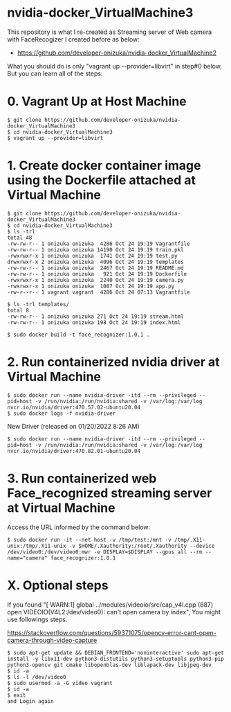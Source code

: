 # nvidia-docker_VirtualMachine3

This repository is what I re-created as Streaming server of Web camera with FaceRecogizer I created before as below: 
- https://github.com/developer-onizuka/nvidia-docker_VirtualMachine2

What you should do is only "vagrant up --provider=libvirt" in step#0 below, But you can learn all of the steps:

# 0. Vagrant Up at Host Machine
```
$ git clone https://github.com/developer-onizuka/nvidia-docker_VirtualMachine3
$ cd nvidia-docker_VirtualMachine3
$ vagrant up --provider=libvirt
```

# 1. Create docker container image using the Dockerfile attached at Virtual Machine
```
$ git clone https://github.com/developer-onizuka/nvidia-docker_VirtualMachine3
$ cd nvidia-docker_VirtualMachine3
$ ls -trl
total 48
-rw-rw-r-- 1 onizuka onizuka  4286 Oct 24 19:19 Vagrantfile
-rw-rw-r-- 1 onizuka onizuka 14190 Oct 24 19:19 train.pkl
-rwxrwxr-x 1 onizuka onizuka  1741 Oct 24 19:19 test.py
drwxrwxr-x 2 onizuka onizuka  4096 Oct 24 19:19 templates
-rw-rw-r-- 1 onizuka onizuka  2467 Oct 24 19:19 README.md
-rw-rw-r-- 1 onizuka onizuka   921 Oct 24 19:19 Dockerfile
-rwxrwxr-x 1 onizuka onizuka  2240 Oct 24 19:19 camera.py
-rwxrwxr-x 1 onizuka onizuka  1087 Oct 24 19:19 app.py
-rw-r--r-- 1 vagrant vagrant  4286 Oct 24 07:13 Vagrantfile

$ ls -trl templates/
total 8
-rw-rw-r-- 1 onizuka onizuka 271 Oct 24 19:19 stream.html
-rw-rw-r-- 1 onizuka onizuka 198 Oct 24 19:19 index.html

$ sudo docker build -t face_recognizer:1.0.1 .
```

# 2. Run containerized nvidia driver at Virtual Machine
```
$ sudo docker run --name nvidia-driver -itd --rm --privileged --pid=host -v /run/nvidia:/run/nvidia:shared -v /var/log:/var/log  nvcr.io/nvidia/driver:470.57.02-ubuntu20.04
$ sudo docker logs -f nvidia-driver
```

New Driver (released on 01/20/2022 8:26 AM)
```
$ sudo docker run --name nvidia-driver -itd --rm --privileged --pid=host -v /run/nvidia:/run/nvidia:shared -v /var/log:/var/log  nvcr.io/nvidia/driver:470.82.01-ubuntu20.04
```

# 3. Run containerized web Face_recognized streaming server at Virtual Machine
Access the URL informed by the command below:
```
$ sudo docker run -it --net host -v /tmp/test:/mnt -v /tmp/.X11-unix:/tmp/.X11-unix -v $HOME/.Xauthority:/root/.Xauthority --device /dev/video0:/dev/video0:mwr -e DISPLAY=$DISPLAY --gpus all --rm --name="camera" face_recognizer:1.0.1
```

# X. Optional steps
If you found "[ WARN:1] global ../modules/videoio/src/cap_v4l.cpp (887) open VIDEOIO(V4L2:/dev/video0): can't open camera by index", You might use followings steps.

https://stackoverflow.com/questions/59371075/opencv-error-cant-open-camera-through-video-capture
```
$ sudo apt-get update && DEBIAN_FRONTEND='noninteractive' sudo apt-get install -y libx11-dev python3-distutils python3-setuptools python3-pip python3-opencv git cmake libopenblas-dev liblapack-dev libjpeg-dev
$ id -a
$ ls -l /dev/video0
$ sudo usermod -a -G video vagrant
$ id -a
$ exit 
and Login again
```
